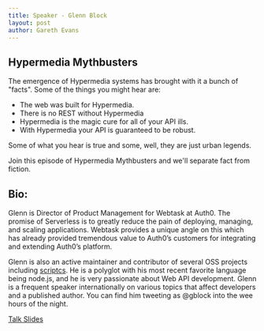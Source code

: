 ```yaml
---
title: Speaker - Glenn Block
layout: post
author: Gareth Evans
---
```


## Hypermedia Mythbusters
 
The emergence of Hypermedia systems has brought with it a bunch of "facts". Some of the things you might hear are:

- The web was built for Hypermedia. 
- There is no REST without Hypermedia
- Hypermedia is the magic cure for all of your API ills. 
- With Hypermedia your API is guaranteed to be robust.

Some of what you hear is true and some, well, they are just urban legends.

Join this episode of Hypermedia Mythbusters and we'll separate fact from fiction.

## Bio:

Glenn is Director of Product Management for Webtask at Auth0. The promise of Serverless is to greatly reduce the pain of deploying, managing, and scaling applications. Webtask provides a unique angle on this which has already provided tremendous value to Auth0’s customers for integrating and extending Auth0’s platform.

Glenn is also an active maintainer and contributor of several OSS projects including [scriptcs](https://github.com/scriptcs). He is a polyglot with his most recent favorite language being node.js, and he is very passionate about Web API development. Glenn is a frequent speaker internationally on various topics that affect developers and a published author. You can find him tweeting as @gblock into the wee hours of the night.

[Talk Slides](/slides/block_hypermedia_mythbusters.pdf)
